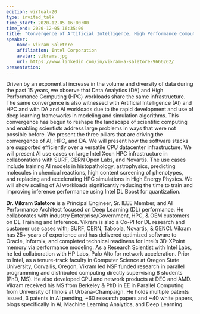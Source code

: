 ```yaml
---
edition: virtual-20
type: invited_talk
time_start: 2020-12-05 16:00:00
time_end: 2020-12-05 16:35:00
title: "Convergence of Artificial Intelligence, High Performance Computing, and Data Analytics on HPC Supercomputers"
speaker:
    name: Vikram Saletore 
    affiliation: Intel Corporation
    avatar: vikrams.jpg 
    url: https://www.linkedin.com/in/vikram-a-saletore-9666262/
presentation: 
---
```

Driven by an exponential increase in the volume and diversity of data during the past 15 years, we observe that Data Analytics (DA) and High Performance Computing (HPC) workloads share the same infrastructure. The same convergence is also witnessed with Artificial Intelligence (AI) and HPC and with DA and AI workloads due to the rapid development and use of deep learning frameworks in modeling and simulation algorithms. This convergence has begun to reshape the landscape of scientific computing and enabling scientists address large problems in ways that were not possible before. We present the three pillars that are driving the convergence of AI, HPC, and DA. We will present how the software stacks are supported efficiently over a versatile CPU datacenter infrastructure. We will present AI use cases on large Intel Xeon HPC infrastructure in collaborations with SURF, CERN Open Labs, and Novartis. The use cases include training AI models in histopathology, astrophysics, predicting molecules in chemical reactions, high content screening of phenotypes, and replacing and accelerating HPC simulations in High Energy Physics. We will show scaling of AI workloads significantly reducing the time to train and improving inference performance using Intel DL Boost for quantization.  

**Dr. Vikram Saletore** is a Principal Engineer, Sr. IEEE Member, and AI Performance Architect focused on Deep Learning (DL) performance. He collaborates with industry Enterprise/Government, HPC, & OEM customers on DL Training and Inference. Vikram is also a Co-PI for DL research and customer use cases with; SURF, CERN, Taboola, Novartis, & GENCI.  Vikram has 25+ years of experience and has delivered optimized software to Oracle, Informix, and completed technical readiness for Intel’s 3D-XPoint memory via performance modeling. As a Research Scientist with Intel Labs, he led collaboration with HP Labs, Palo Alto for network acceleration. Prior to Intel, as a tenure-track faculty in Computer Science at Oregon State University, Corvallis, Oregon, Vikram led NSF funded research in parallel programming and distributed computing directly supervising 8 students (PhD, MS). He also developed CPU and network products at DEC and AMD. Vikram received his MS from Berkeley & PhD in EE in Parallel Computing from University of Illinois at Urbana-Champaign. He holds multiple patents issued, 3 patents in AI pending, ~60 research papers and ~40 white papers, blogs specifically in AI, Machine Learning Analytics, and Deep Learning. 
